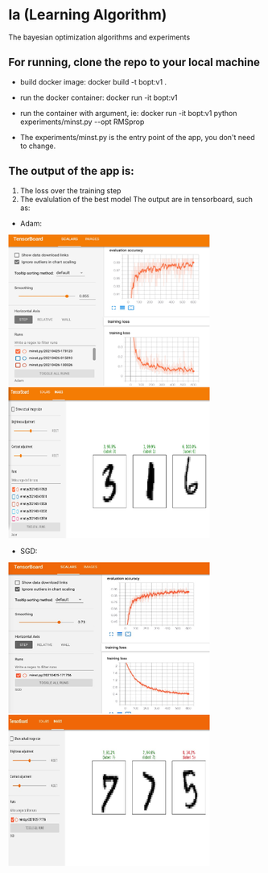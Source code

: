 # la (Learning Algorithm)
The bayesian optimization algorithms and experiments

## For running, clone the repo to your local machine
- build docker image:
docker build -t bopt:v1 . 

- run the docker container:
docker run -it bopt:v1 

- run the container with argument, ie:
docker run -it bopt:v1 python experiments/minst.py --opt RMSprop

- The experiments/minst.py is the entry point of the app, you don't need to change. 

## The output of the app is:
1. The loss over the training step
2. The evalulation of the best model
The output are in tensorboard, such as:

- Adam:
<p float="left">
<img src="https://github.com/zzh237/la/blob/main/docs/result_exp_1.jpg" width="400" height="300">
<img src="https://github.com/zzh237/la/blob/main/docs/result_exp_2.jpg" width="400" height="300">  
</p>

- SGD:
<p float="left">
<img src="https://github.com/zzh237/la/blob/main/docs/result_sgd_exp_1.jpg" width="400" height="300">
<img src="https://github.com/zzh237/la/blob/main/docs/result_sgd_exp_2.jpg" width="400" height="300">  
</p>



